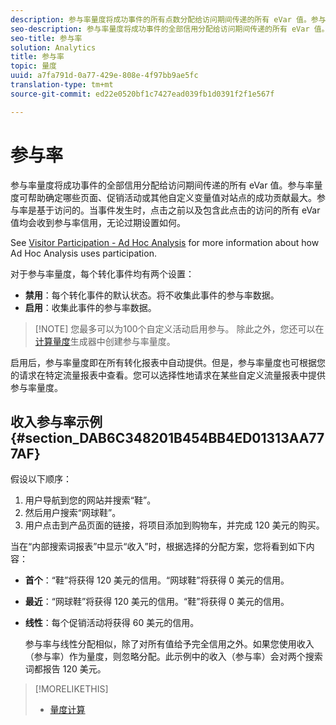 ```yaml
---
description: 参与率量度将成功事件的所有点数分配给访问期间传递的所有 eVar 值。参与率量度可帮助确定哪些页面、促销活动或其他自定义变量值对站点的成功贡献最大。参与率是基于访问的。当事件发生时，点击之前以及包含此点击的访问的所有 eVar 值均会收到参与率信用，无论过期设置如何。
seo-description: 参与率量度将成功事件的全部信用分配给访问期间传递的所有 eVar 值。参与率量度可帮助确定哪些页面、促销活动或其他自定义变量值对站点的成功贡献最大。参与率是基于访问的。当事件发生时，点击之前以及包含此点击的访问的所有 eVar 值均会收到参与率信用，无论过期设置如何。
seo-title: 参与率
solution: Analytics
title: 参与率
topic: 量度
uuid: a7fa791d-0a77-429e-808e-4f97bb9ae5fc
translation-type: tm+mt
source-git-commit: ed22e0520bf1c7427ead039fb1d0391f2f1e567f

---
```



# 参与率

参与率量度将成功事件的全部信用分配给访问期间传递的所有 eVar 值。参与率量度可帮助确定哪些页面、促销活动或其他自定义变量值对站点的成功贡献最大。参与率是基于访问的。当事件发生时，点击之前以及包含此点击的访问的所有 eVar 值均会收到参与率信用，无论过期设置如何。

See [Visitor Participation - Ad Hoc Analysis](../../../components/c-variables/c-metrics/metrics-visitor-participation.md#concept_ACBAE3626B224D9683257B5F73E0FB4A) for more information about how Ad Hoc Analysis uses participation.

对于参与率量度，每个转化事件均有两个设置：

* **禁用**：每个转化事件的默认状态。将不收集此事件的参与率数据。
* **启用**：收集此事件的参与率数据。

> [!NOTE] 您最多可以为100个自定义活动启用参与。 除此之外，您还可以在[计算量度](https://marketing.adobe.com/resources/help/en_US/analytics/calcmetrics/participation_metric.html)生成器中创建参与率量度。

启用后，参与率量度即在所有转化报表中自动提供。但是，参与率量度也可根据您的请求在特定流量报表中查看。您可以选择性地请求在某些自定义流量报表中提供参与率量度。

## 收入参与率示例 {#section_DAB6C348201B454BB4ED01313AA777AF}

假设以下顺序：

1. 用户导航到您的网站并搜索“鞋”。
1. 然后用户搜索“网球鞋”。
1. 用户点击到产品页面的链接，将项目添加到购物车，并完成 120 美元的购买。

当在“内部搜索词报表”中显示“收入”时，根据选择的分配方案，您将看到如下内容：

* **首个**：“鞋”将获得 120 美元的信用。“网球鞋”将获得 0 美元的信用。
* **最近**：“网球鞋”将获得 120 美元的信用。“鞋”将获得 0 美元的信用。
* **线性**：每个促销活动将获得 60 美元的信用。

   参与率与线性分配相似，除了对所有值给予完全信用之外。如果您使用收入（参与率）作为量度，则忽略分配。此示例中的收入（参与率）会对两个搜索词都报告 120 美元。

>[!MORELIKETHIS]
>
>* [量度计算](/help/components/c-variables/c-metrics/metrics-calculations.md)

